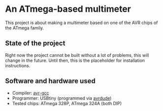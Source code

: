 # An ATmega-based multimeter

This project is about making a multimeter based on one of the AVR chips of the ATmega family.

## State of the project

Right now the project cannot be built without a lot of problems, this will change in the future. Until then, this is the placeholder for installation instructions.

## Software and hardware used

* Compiler: [avr-gcc](http://www.nongnu.org/avr-libc/)
* Programmer: USBtiny (programmed via [avrdude](http://savannah.nongnu.org/projects/avrdude))
* Tested chips: ATmega 328P, ATmega 324A (both DIP)